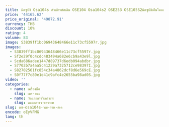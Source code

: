 ```yaml
---
title: มิตซูบิชิ Osa104s ตัวเข้ารหัสเดิม OSE104 Osa104s2 OSE253 OSE105S2มิตซูบิชิเอ็นโคดเดอร์ OSA 104
price: '44165.62'
price_original: '49072.91'
currency: THB
discount: 10%
rating: 4
volume: 83
image: S3839ff1bc06943648466e11c73cf5597r.jpg
images:
  - S3839ff1bc06943648466e11c73cf5597r.jpg
  - Sf2e29f0c4cdc483494a682e6cb9a43e9l.jpg
  - Scda686adee1447d89737d6edb094abdbr.jpg
  - S7702b7a4aa5c41229a7325712ce98397I.jpg
  - S82702561fc854c34a4862dcf8d6e569cE.jpg
  - S0f77f7c80e1e41c9afc4e2655ba98ad0S.jpg
video: ''
categories:
  - name: เครื่องมือ
    slug: เคร-องม
  - name: วัดและการวิเคราะห์
    slug: ดและการว-เคราะห
slug: ตซ-osa104s-วเข-ารห-สเด
encode: oEyVFMG
lang: th
---
```

  